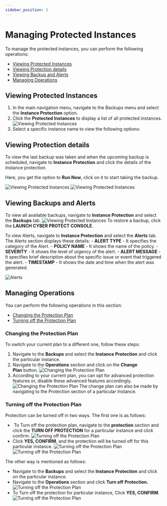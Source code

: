 ```yaml
---
sidebar_position: 3
---
```

# Managing Protected Instances

To manage the protected instances, you can perform the following operations:

- [Viewing Protected Instances](#viewing-protected-instances)
- [Viewing Protection details](#viewing-protection-details)
- [Viewing Backup and Alerts](#viewing-backups-and-alerts)
- [Managing Operations](#managing-operations)
## Viewing Protected Instances

1. In the main navigation menu, navigate to the Backups menu and select the **Instance Protection** option.
2. Click the **Protected Instances** to display a list of all protected instances.
	![Viewing Protected Instances](img/ViewingProtectedInstances1.png)
3. Select a specific instance name to view the following options:

## Viewing Protection details

To view the last backup was taken and when the upcoming backup is scheduled, navigate to **Instance Protection** and click the details of the Instance protection.

Here, you get the option to **Run Now**, click on it to start taking the backup.

![Viewing Protected Instances](img/ViewingProtectedInstances2.png)
![Viewing Protected Instances](img/ViewingProtectedInstances3.png)

## Viewing Backups and Alerts

To view all available backups, navigate to **Instance Protection** and select the **Backups** tab.
	![Viewing Protected Instances](img/ViewingProtectedInstances4.png)
To restore a backup, click the **LAUNCH CYBER PROTECT CONSOLE**.

To view Alerts, navigate to **Instance Protection** and select the **Alerts** tab. The Alerts section displays these details:
	- **ALERT TYPE** - It specifies the category of the Alert.
	- **POLICY NAME** - It shows the name of the policy.
	- **SEVERITY** - It shows the level of urgency of the alert.
	- **ALERT MESSAGE** - It specifies brief description about the specific issue or event that triggered the alert.
	- **TIMESTAMP** - It shows the date and time when the alert was generated.
	  
![Alerts](img/IP3.png)

## Managing Operations

You can perform the following operations in this section:
- [Changing the Protection Plan](#changing-the-protection-plan)
- [Turning off the Protection Plan](#turning-off-the-protection-plan)
### Changing the Protection Plan

To switch your current plan to a different one, follow these steps:

1. Navigate to the **Backups** and select the **Instance Protection** and click the particular instance.
2. Navigate to the **Operations** section and click on the **Change Plan** button.
	![Changing the Protection Plan](img/ChangingtheProtectionPlan1.png)
3. According to your current plan, you can opt for advanced protection features or, disable these advanced features accordingly.
	![Changing the Protection Plan](img/ChangingtheProtectionPlan2.png)
The change plan can also be made by navigating to the Protection section of a particular Instance.


### Turning off the Protection Plan

Protection can be turned off in two ways. The first one is as follows:

-  To Turn off the protection plan, navigate to the **protection** section and click the **TURN OFF PROTECTION** for a particular instance and click confirm.
	![Turning off the Protection Plan](img/TurningofftheProtectionPlan1.png)
- Click **YES, CONFIRM**, and the protection will be turned off for this particular instance.
	![Turning off the Protection Plan](img/TurningofftheProtectionPlan2.png)
	![Turning off the Protection Plan](img/TurningofftheProtectionPlan3.png)

The other way is mentioned as follows:

- Navigate to the **Backups** and select the **Instance Protection** and click on the particular instance.
- Navigate to the **Operations** section and click **Turn off** **Protection.**
	![Turning off the Protection Plan](img/TurningofftheProtectionPlan4.png)
- To Turn off the protection for particular instance, Click **YES, CONFIRM**.
	![Turning off the Protection Plan](img/TurningofftheProtectionPlan5.png)



